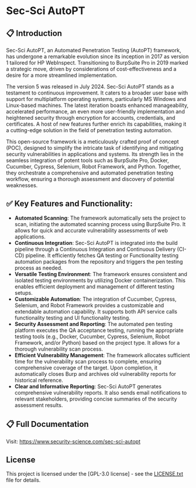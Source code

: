# Sec-Sci AutoPT

## 📋 Introduction
Sec-Sci AutoPT, an Automated Penetration Testing (AutoPT) framework, has undergone a remarkable evolution since its inception in 2017 as version 1 tailored for HP WebInspect. Transitioning to BurpSuite Pro in 2019 marked a strategic move, driven by considerations of cost-effectiveness and a desire for a more streamlined implementation.

The version 5 was released in July 2024. Sec-Sci AutoPT stands as a testament to continuous improvement. It caters to a broader user base with support for multiplatform operating systems, particularly MS Windows and Linux-based machines. The latest iteration boasts enhanced manageability, accelerated performance, an even more user-friendly implementation and heightened security through encryption for accounts, credentials, and certificates. A host of new features further enrich its capabilities, making it a cutting-edge solution in the field of penetration testing automation.

This open-source framework is a meticulously crafted proof of concept (POC), designed to simplify the intricate task of identifying and mitigating security vulnerabilities in applications and systems. Its strength lies in the seamless integration of potent tools such as BurpSuite Pro, Docker, Cucumber, Cypress, Selenium, Robot Framework, and Python. Together, they orchestrate a comprehensive and automated penetration testing workflow, ensuring a thorough assessment and discovery of potential weaknesses.


## ✅ Key Features and Functionality:
- **Automated Scanning**: The framework automatically sets the project to scan, initiating the automated scanning process using BurpSuite Pro. It allows for quick and accurate vulnerability assessments of web applications.
- **Continuous Integration**: Sec-Sci AutoPT is integrated into the build pipeline through a Continuous Integration and Continuous Delivery (CI-CD) pipeline. It efficiently fetches QA testing or Functionality testing automation packages from the repository and triggers the pen testing process as needed.
- **Versatile Testing Environment**: The framework ensures consistent and isolated testing environments by utilizing Docker containerization. This enables efficient deployment and management of different testing setups.
- **Customizable Automation**: The integration of Cucumber, Cypress, Selenium, and Robot Framework provides a customizable and extendable automation capability. It supports both API service calls functionality testing and UI functionality testing.
- **Security Assessment and Reporting**: The automated pen testing platform executes the QA acceptance testing, running the appropriate testing tools (e.g., Docker, Cucumber, Cypress, Selenium, Robot Framework, and/or Python) based on the project type. It allows for a thorough vulnerability scan process.
- **Efficient Vulnerability Management**: The framework allocates sufficient time for the vulnerability scan process to complete, ensuring comprehensive coverage of the target. Upon completion, it automatically closes Burp and archives old vulnerability reports for historical reference.
- **Clear and Informative Reporting**: Sec-Sci AutoPT generates comprehensive vulnerability reports. It also sends email notifications to relevant stakeholders, providing concise summaries of the security assessment results.


## 📋 Full Documentation
Visit: https://www.security-science.com/sec-sci-autopt


## License
This project is licensed under the [GPL-3.0 license] - see the [LICENSE.txt](LICENSE.txt) file for details.
